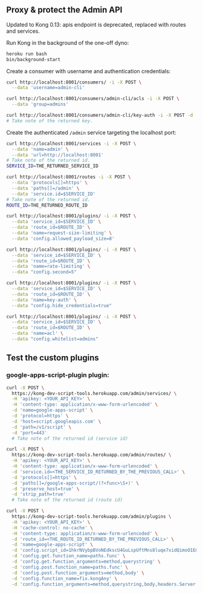 ## Proxy & protect the Admin API

Updated to Kong 0.13: apis endpoint is deprecated, replaced with routes and services.


Run Kong in the background of the one-off dyno:

```bash
heroku run bash
bin/background-start
```


Create a consumer with username and authentication credentials:

```bash
curl http://localhost:8001/consumers/ -i -X POST \
  --data 'username=admin-cli'
```

```bash
curl http://localhost:8001/consumers/admin-cli/acls -i -X POST \
  --data 'group=admins'
```

```bash
curl http://localhost:8001/consumers/admin-cli/key-auth -i -X POST -d ''
# Take note of the returned key.
```


Create the authenticated `/admin` service targeting the localhost port:

```bash
curl http://localhost:8001/services -i -X POST \
  --data 'name=admin' \
  --data 'url=http://localhost:8001'
# Take note of the returned id.
SERVICE_ID=THE_RETURNED_SERVICE_ID
```

```bash
curl http://localhost:8001/routes -i -X POST \
  --data 'protocols[]=https' \
  --data 'paths[]=/admin' \
  --data 'service.id=$SERVICE_ID'
# Take note of the returned id.
ROUTE_ID=THE_RETURNED_ROUTE_ID
```

```bash
curl http://localhost:8001/plugins/ -i -X POST \
  --data 'service_id=$SERVICE_ID' \
  --data 'route_id=$ROUTE_ID' \
  --data 'name=request-size-limiting' \
  --data 'config.allowed_payload_size=8'
```

```bash
curl http://localhost:8001/plugins/ -i -X POST \
  --data 'service_id=$SERVICE_ID' \
  --data 'route_id=$ROUTE_ID' \
  --data 'name=rate-limiting' \
  --data "config.second=5"
```

```bash
curl http://localhost:8001/plugins/ -i -X POST \
  --data 'service_id=$SERVICE_ID' \
  --data 'route_id=$ROUTE_ID' \
  --data 'name=key-auth' \
  --data "config.hide_credentials=true"
```

```bash
curl http://localhost:8001/plugins/ -i -X POST \
  --data 'service_id=$SERVICE_ID' \
  --data 'route_id=$ROUTE_ID' \
  --data 'name=acl' \
  --data "config.whitelist=admins"
```


## Test the custom plugins

### google-apps-script-plugin plugin:

```bash
curl -X POST \
  https://kong-dev-script-tools.herokuapp.com/admin/services/ \
  -H 'apikey: <YOUR_API_KEY>' \
  -H 'content-type: application/x-www-form-urlencoded' \
  -d 'name=google-apps-script' \
  -d 'protocol=https' \
  -d 'host=script.googleapis.com' \
  -d 'path=/v1/script' \
  -d 'port=443'
  # Take note of the returned id (service id)
```

```bash
curl -X POST \
  https://kong-dev-script-tools.herokuapp.com/admin/routes/ \
  -H 'apikey: <YOUR_API_KEY>' \
  -H 'content-type: application/x-www-form-urlencoded' \
  -d 'service.id=<THE_SERVICE_ID_RETURNED_BY_THE_PREVIOUS_CALL>' \
  -d 'protocols[]=https' \
  -d 'paths[]=/google-apps-script/(?<func>\S+)' \
  -d 'preserve_host=true' \
  -d 'strip_path=true'
  # Take note of the returned id (route id)
```

```bash
curl -X POST \
  https://kong-dev-script-tools.herokuapp.com/admin/plugins \
  -H 'apikey: <YOUR_API_KEY>' \
  -H 'cache-control: no-cache' \
  -H 'content-type: application/x-www-form-urlencoded' \
  -d 'route_id=<THE_ROUTE_ID_RETURNED_BY_THE_PREVIOUS_CALL>' \
  -d 'name=google-apps-script' \
  -d 'config.script_id=1hkrNVybpBVoNEdkscU4GuLspUftMns8luqe7xidQimoO1EmPk6XfSXBk' \
  -d 'config.get.function_name=paths.func' \
  -d 'config.get.function_arguments=method,querystring' \
  -d 'config.post.function_name=paths.func' \
  -d 'config.post.function_arguments=method,body' \
  -d 'config.function_name=fix.kongAny' \
  -d 'config.function_arguments=method,querystring,body,headers.Server'
```
